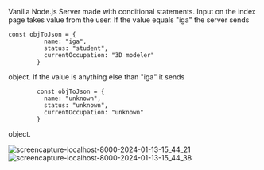 Vanilla Node.js Server made with conditional statements. Input on the index page takes value from the user. If the value equals "iga" the server sends         
```
const objToJson = {
          name: "iga",
          status: "student",
          currentOccupation: "3D modeler"
        }
```
object. If the value is anything else than "iga" it sends
```
        const objToJson = {
          name: "unknown",
          status: "unknown",
          currentOccupation: "unknown"
        }
  ```
object.

![screencapture-localhost-8000-2024-01-13-15_44_21](https://github.com/PolishCrow23/vanilla-node-server/assets/139121607/652fd419-3ae2-4f55-a336-7eed643247de)
![screencapture-localhost-8000-2024-01-13-15_44_38](https://github.com/PolishCrow23/vanilla-node-server/assets/139121607/d8d814c7-61b0-42ca-90f2-1de3180e64df)

